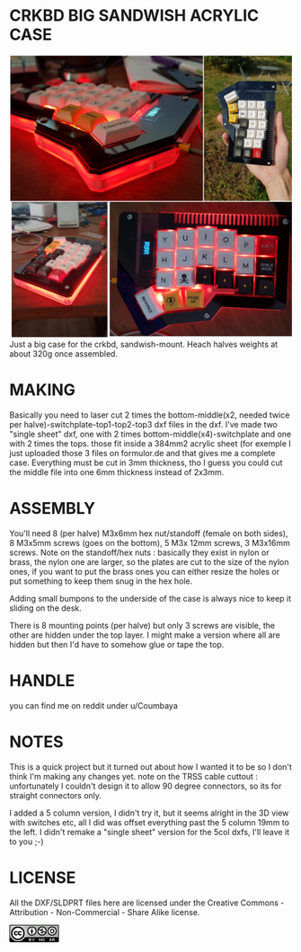 # CRKBD BIG SANDWISH ACRYLIC CASE
![pic](https://github.com/Koumbaya/crkbd_big_acry_case/blob/master/pictures/collage.jpg?raw=true)
Just a big case for the crkbd, sandwish-mount.
Heach halves weights at about 320g once assembled.


# MAKING

Basically you need to laser cut 2 times the bottom-middle(x2, needed twice per halve)-switchplate-top1-top2-top3 dxf files in the dxf.
I've made two "single sheet" dxf, one with 2 times bottom-middle(x4)-switchplate and one with 2 times the tops. those fit inside a 384mm2 acrylic sheet (for exemple I just uploaded those 3 files on formulor.de and that gives me a complete case.
Everything must be cut in 3mm thickness, tho I guess you could cut the middle file into one 6mm thickness instead of 2x3mm.


# ASSEMBLY

You'll need 8 (per halve) M3x6mm hex nut/standoff (female on both sides), 8 M3x5mm screws (goes on the bottom), 5 M3x 12mm screws, 3 M3x16mm screws.
Note on the standoff/hex nuts : basically they exist in nylon or brass, the nylon one are larger, so the plates are cut to the size of the nylon ones, if you want to put the brass ones you can either resize the holes or put something to keep them snug in the hex hole.

Adding small bumpons to the underside of the case is always nice to keep it sliding on the desk.

There is 8 mounting points (per halve) but only 3 screws are visible, the other are hidden under the top layer. I might make a version where all are hidden but then I'd have to somehow glue or tape the top.


# HANDLE

you can find me on reddit under u/Coumbaya

# NOTES

This is a quick project but it turned out about how I wanted it to be so I don't think I'm making any changes yet.
note on the TRSS cable cuttout : unfortunately I couldn't design it to allow 90 degree connectors, so its for straight connectors only.

I added a 5 column version, I didn't try it, but it seems alright in the 3D view with switches etc, all I did was offset everything past the 5 column 19mm to the left. I didn't remake a "single sheet" version for the 5col dxfs, I'll leave it to you ;-)

# LICENSE

All the DXF/SLDPRT files here are licensed under the Creative Commons - Attribution - Non-Commercial - Share Alike license.

![CC](https://github.com/Koumbaya/crkbd_big_acry_case/blob/master/pictures/creativecommons.png?raw=true)
